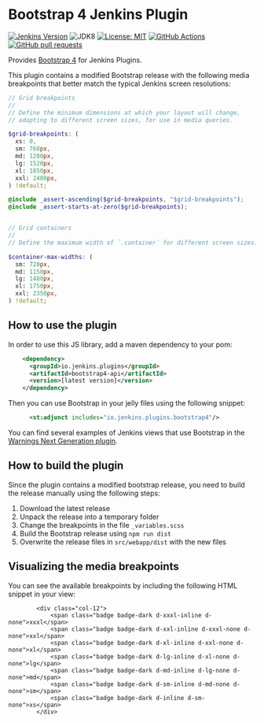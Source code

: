 # Bootstrap 4 Jenkins Plugin

[![Jenkins Version](https://img.shields.io/badge/Jenkins-2.138.4-green.svg?label=min.%20Jenkins)](https://jenkins.io/download/)
![JDK8](https://img.shields.io/badge/jdk-8-yellow.svg?label=min.%20JDK)
[![License: MIT](https://img.shields.io/badge/license-MIT-yellow.svg)](https://opensource.org/licenses/MIT)
[![GitHub Actions](https://github.com/jenkinsci/bootstrap4-api-plugin/workflows/GitHub%20Actions/badge.svg)](https://github.com/uhafner/bootstrap4-api-plugin/actions)
[![GitHub pull requests](https://img.shields.io/github/issues-pr/jenkinsci/bootstrap4-api-plugin.svg)](https://github.com/uhafner/bootstrap4-api-plugin/pulls)

Provides [Bootstrap 4](https://getbootstrap.com/) for Jenkins Plugins.

This plugin contains a modified Bootstrap release with the following media breakpoints that better match the typical
Jenkins screen resolutions:

```scss
// Grid breakpoints
//
// Define the minimum dimensions at which your layout will change,
// adapting to different screen sizes, for use in media queries.

$grid-breakpoints: (
  xs: 0,
  sm: 768px,
  md: 1200px,
  lg: 1520px,
  xl: 1850px,
  xxl: 2400px,
) !default;

@include _assert-ascending($grid-breakpoints, "$grid-breakpoints");
@include _assert-starts-at-zero($grid-breakpoints);


// Grid containers
//
// Define the maximum width of `.container` for different screen sizes.

$container-max-widths: (
  sm: 720px,
  md: 1150px,
  lg: 1480px,
  xl: 1750px,
  xxl: 2350px,
) !default;

```

## How to use the plugin

In order to use this JS library, add a maven dependency to your pom:
```xml
    <dependency>
      <groupId>io.jenkins.plugins</groupId>
      <artifactId>bootstrap4-api</artifactId>
      <version>[latest version]</version>
    </dependency>
```

Then you can use Bootstrap in your jelly files using the following snippet:
```xml
      <st:adjunct includes="io.jenkins.plugins.bootstrap4"/>
```
 
You can find several examples of Jenkins views that use Bootstrap in the 
[Warnings Next Generation plugin](https://github.com/jenkinsci/warnings-ng-plugin).
 
## How to build the plugin

Since the plugin contains a modified bootstrap release, you need to build the release manually using the following steps:
1. Download the latest release
2. Unpack the release into a temporary folder
3. Change the breakpoints in the file `_variables.scss`
4. Build the Bootstrap release using `npm run dist` 
5. Overwrite the release files in `src/webapp/dist` with the new files

## Visualizing the media breakpoints

You can see the available breakpoints by including the following HTML snippet in your view: 

```
        <div class="col-12">
            <span class="badge badge-dark d-xxxl-inline d-none">xxxl</span>
            <span class="badge badge-dark d-xxl-inline d-xxxl-none d-none">xxl</span>
            <span class="badge badge-dark d-xl-inline d-xxl-none d-none">xl</span>
            <span class="badge badge-dark d-lg-inline d-xl-none d-none">lg</span>
            <span class="badge badge-dark d-md-inline d-lg-none d-none">md</span>
            <span class="badge badge-dark d-sm-inline d-md-none d-none">sm</span>
            <span class="badge badge-dark d-inline d-sm-none">xs</span>
        </div>
```
